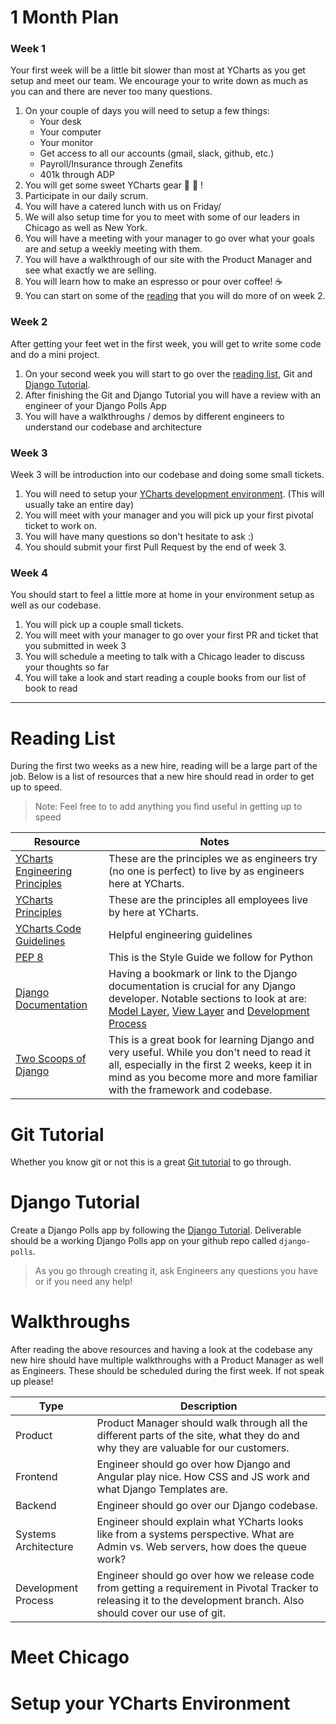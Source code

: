 # 1 Month Plan
### Week 1
Your first week will be a little bit slower than most at YCharts as you get setup and meet our team. We encourage your to write down as much as you can and there are never too many questions.

1. On your couple of days you will need to setup a few things:
    * Your desk
    * Your computer
    * Your monitor
    * Get access to all our accounts (gmail, slack, github, etc.)
    * Payroll/Insurance through Zenefits
    * 401k through ADP
1. You will get some sweet YCharts gear 👕 📓 ! 
1. Participate in our daily scrum.
1. You will have a catered lunch with us on Friday/
1. We will also setup time for you to meet with some of our leaders in Chicago as well as New York.
1. You will have a meeting with your manager to go over what your goals are and setup a weekly meeting with them.
1. You will have a walkthrough of our site with the Product Manager and see what exactly we are selling.
1. You will learn how to make an espresso or pour over coffee! ☕️ 
1. You can start on some of the [reading](https://github.com/ycharts/ycharts/wiki/Onboarding-for-New-Hires#reading-list) that you will do more of on week 2.

### Week 2
After getting your feet wet in the first week, you will get to write some code and do a mini project.

1. On your second week you will start to go over the [reading list](https://github.com/ycharts/ycharts/wiki/Onboarding-for-New-Hires#reading-list), Git and [Django Tutorial](https://github.com/ycharts/ycharts/wiki/Onboarding-for-New-Hires#django-tutorial).
1. After finishing the Git and Django Tutorial you will have a review with an engineer of your Django Polls App
1. You will have a walkthroughs / demos by different engineers to understand our codebase and architecture 

### Week 3
Week 3 will be introduction into our codebase and doing some small tickets.

1. You will need to setup your [YCharts development environment](https://github.com/ycharts/ycharts/wiki/Developer-Environment-Setup). (This will usually take an entire day)
1. You will meet with your manager and you will pick up your first pivotal ticket to work on.
1. You will have many questions so don't hesitate to ask :)
1. You should submit your first Pull Request by the end of week 3.

### Week 4 
You should start to feel a little more at home in your environment setup as well as our codebase.

1. You will pick up a couple small tickets.
1. You will meet with your manager to go over your first PR and ticket that you submitted in week 3
1. You will schedule a meeting to talk with a Chicago leader to discuss your thoughts so far
1. You will take a look and start reading a couple books from our list of book to read

***

# Reading List
During the first two weeks as a new hire, reading will be a large part of the job. Below is a list of resources that a new hire should read in order to get up to speed. 

> Note: Feel free to to add anything you find useful in getting up to speed

| Resource  | Notes | 
| ------------- | ------------- |
| [YCharts Engineering Principles](https://github.com/ycharts/ycharts/wiki/YCharts-Engineering-Principles)  | These are the principles we as engineers try (no one is perfect) to live by as engineers here at YCharts.  |
| [YCharts Principles]()  | These are the principles all employees live by here at YCharts. |
| [YCharts Code Guidelines](https://github.com/ycharts/ycharts/wiki/Code-Guidelines)  | Helpful engineering guidelines |
| [PEP 8](https://www.python.org/dev/peps/pep-0008/)  | This is the Style Guide we follow for Python |
| [Django Documentation](https://docs.djangoproject.com/en/1.8/)  | Having a bookmark or link to the Django documentation is crucial for any Django developer. Notable sections to look at are: [Model Layer](https://docs.djangoproject.com/en/1.8/#the-model-layer), [View Layer](https://docs.djangoproject.com/en/1.8/#the-view-layer) and [Development Process](https://docs.djangoproject.com/en/1.8/#the-development-process)  |
| [Two Scoops of Django](https://www.pdf-archive.com/2016/08/07/two-scoops-of-django-1-8/two-scoops-of-django-1-8.pdf) | This is a great book for learning Django and very useful. While you don't need to read it all, especially in the first 2 weeks, keep it in mind as you become more and more familiar with the framework and codebase. |

# Git Tutorial
Whether you know git or not this is a great [Git tutorial](http://learngitbranching.js.org/) to go through.


# Django Tutorial
Create a Django Polls app by following the [Django Tutorial](https://docs.djangoproject.com/en/1.8/intro/tutorial01/).
Deliverable should be a working Django Polls app on your github repo called `django-polls`. 

> As you go through creating it, ask Engineers any questions you have or if you need any help!



# Walkthroughs
After reading the above resources and having a look at the codebase any new hire should have multiple walkthroughs with a Product Manager as well as Engineers. These should be scheduled during the first week. If not speak up please!

| Type  | Description | 
| ------------- | ------------- |
| Product | Product Manager should walk through all the different parts of the site, what they do and why they are valuable for our customers. |
| Frontend | Engineer should go over how Django and Angular play nice. How CSS and JS work and what Django Templates are. | 
| Backend | Engineer should go over our Django codebase. | 
| Systems Architecture | Engineer should explain what YCharts looks like from a systems perspective. What are Admin vs. Web servers, how does the queue work? | 
| Development Process | Engineer should go over how we release code from getting a requirement in Pivotal Tracker to releasing it to the development branch. Also should cover our use of git. | 

# Meet Chicago

# Setup your YCharts Environment
